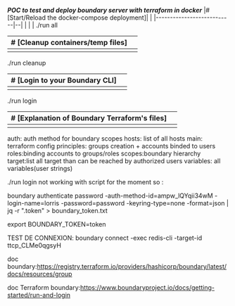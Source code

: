 ***POC to test and deploy boundary server with terraform in docker***
|#   [Start/Reload the docker-compose deployment]|  |
|---------------------------|--|
|                           |  |
./run all

|#   [Cleanup containers/temp files]|  |
|---------------------------|--|
|                           |  |
./run cleanup

|#   [Login to your Boundary CLI]|  |
|---------------------------|--|
|                           |  |
./run login


|#   [Explanation of Boundary Terraform's files]|  |
|---------------------------|--|
|                           |  |
auth: auth method for boundary scopes
hosts: list of all hosts
main: terraform config
principles: groups creation + accounts binded to users
roles:binding accounts to groups/roles
scopes:boundary hierarchy
target:list all target than can be reached by authorized users
variables: all variables(user strings)

./run login not working with script for the moment so : 

boundary authenticate password -auth-method-id=ampw_lQYqii34wM -login-name=lorris -password=password -keyring-type=none -format=json | jq -r ".token" > boundary_token.txt

export BOUNDARY_TOKEN=token


TEST DE CONNEXION:
boundary connect -exec redis-cli -target-id ttcp_CLMe0qgsyH






doc boundary:https://registry.terraform.io/providers/hashicorp/boundary/latest/docs/resources/group

doc Terraform boundary:https://www.boundaryproject.io/docs/getting-started/run-and-login

